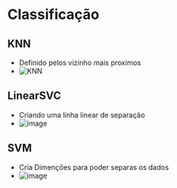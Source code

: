 # Classificação
## KNN
- Definido pelos vizinho mais proximos
- ![KNN](https://webdesignemfoco.com/img/files/ckfinder/images/exemplo-de-knn-python-2.png)

## LinearSVC
- Criando uma linha linear de separação
- ![image](https://github.com/Patrick-Setubal/Data_Science_Analytics/assets/125592481/db696a9d-e950-49ab-b477-f0aa2ce00990)

## SVM
- Cria Dimenções para poder separas os dados
- ![image](https://github.com/Patrick-Setubal/Data_Science_Analytics/assets/125592481/683d13d3-e314-43c8-ab17-b48426379b1d)
